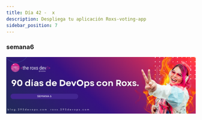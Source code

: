 ```yaml
---
title: Día 42 -  x
description: Despliega tu aplicación Roxs-voting-app
sidebar_position: 7
---
```


### semana6
![](../../static/images/banner/6.png)